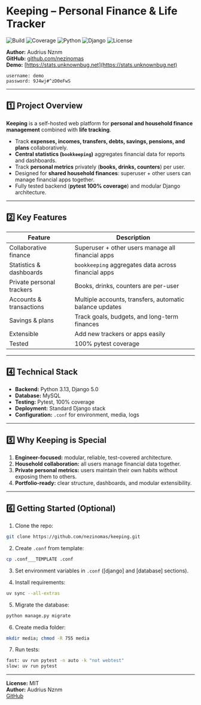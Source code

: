 # Keeping – Personal Finance & Life Tracker

![Build](https://img.shields.io/badge/build-passing-brightgreen)
![Coverage](https://img.shields.io/badge/coverage-100%25-brightgreen)
![Python](https://img.shields.io/badge/python-3.13-blue)
![Django](https://img.shields.io/badge/django-5.0-blue)
![License](https://img.shields.io/badge/license-MIT-blue)

**Author:** Audrius Nznm  
**GitHub:** [github.com/nezinomas](https://github.com/nezinomas)  
**Demo:** [https://stats.unknownbug.net](https://stats.unknownbug.net)  
```
username: demo
password: 9J4wj#^zD0eFwS
```

---

## **1️⃣ Project Overview**

**Keeping** is a self-hosted web platform for **personal and household finance management** combined with **life tracking**.  

- Track **expenses, incomes, transfers, debts, savings, pensions, and plans** collaboratively.  
- **Central statistics (`bookkeeping`)** aggregates financial data for reports and dashboards.  
- Track **personal metrics** privately (**books, drinks, counters**) per user.  
- Designed for **shared household finances**: superuser + other users can manage financial apps together.  
- Fully tested backend (**pytest 100% coverage**) and modular Django architecture.

---

## **2️⃣ Key Features**

| Feature | Description |
|---------|-------------|
| Collaborative finance | Superuser + other users manage all financial apps |
| Statistics & dashboards | `bookkeeping` aggregates data across financial apps |
| Private personal trackers | Books, drinks, counters are per-user |
| Accounts & transactions | Multiple accounts, transfers, automatic balance updates |
| Savings & plans | Track goals, budgets, and long-term finances |
| Extensible | Add new trackers or apps easily |
| Tested | 100% pytest coverage |


---

## **4️⃣ Technical Stack**

- **Backend:** Python 3.13, Django 5.0  
- **Database:** MySQL
- **Testing:** Pytest, 100% coverage  
- **Deployment:** Standard Django stack
- **Configuration:** `.conf` for environment, media, logs  

---

## **5️⃣ Why Keeping is Special**

1. **Engineer-focused:** modular, reliable, test-covered architecture.  
2. **Household collaboration:** all users manage financial data together.  
3. **Private personal metrics:** users maintain their own habits without exposing them to others.  
4. **Portfolio-ready:** clear structure, dashboards, and modular extensibility.  

---

## **6️⃣ Getting Started (Optional)**

1. Clone the repo:
```bash
git clone https://github.com/nezinomas/keeping.git
```

2. Create `.conf` from template:
```bash
cp .conf___TEMPLATE .conf
```

3. Set environment variables in `.conf` ([django] and [database] sections).

4. Install requirements:
```bash
uv sync --all-extras
```

5. Migrate the database:
```bash
python manage.py migrate
```

6. Create media folder:
```bash
mkdir media; chmod -R 755 media
```

7. Run tests:
```bash
fast: uv run pytest -n auto -k "not webtest"
slow: uv run pytest
```

---

**License:** MIT  
**Author:** Audrius Nznm  
[GitHub](https://github.com/nezinomas)
